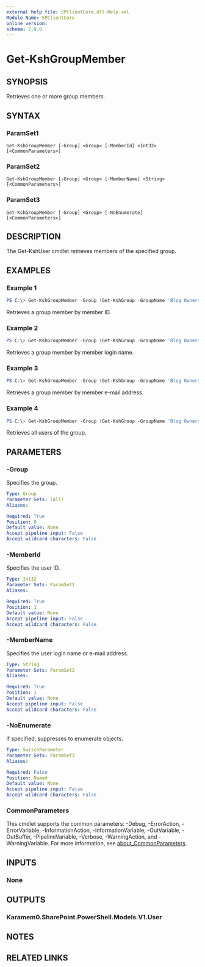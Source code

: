 ```yaml
---
external help file: SPClientCore.dll-Help.xml
Module Name: SPClientCore
online version:
schema: 2.0.0
---
```


# Get-KshGroupMember

## SYNOPSIS
Retrieves one or more group members.

## SYNTAX

### ParamSet1
```
Get-KshGroupMember [-Group] <Group> [-MemberId] <Int32> [<CommonParameters>]
```

### ParamSet2
```
Get-KshGroupMember [-Group] <Group> [-MemberName] <String> [<CommonParameters>]
```

### ParamSet3
```
Get-KshGroupMember [-Group] <Group> [-NoEnumerate] [<CommonParameters>]
```

## DESCRIPTION
The Get-KshUser cmdlet retrieves members of the specified group.

## EXAMPLES

### Example 1
```powershell
PS C:\> Get-KshGroupMember -Group (Get-KshGroup -GroupName 'Blog Owners') -MemberId 1
```

Retrieves a group member by member ID.

### Example 2
```powershell
PS C:\> Get-KshGroupMember -Group (Get-KshGroup -GroupName 'Blog Owners') -MemberName 'i:0#.f|membership|admin@example.onmicrosoft.com'
```

Retrieves a group member by member login name.

### Example 3
```powershell
PS C:\> Get-KshGroupMember -Group (Get-KshGroup -GroupName 'Blog Owners') -MemberName 'admin@example.onmicrosoft.com'
```

Retrieves a group member by member e-mail address.

### Example 4
```powershell
PS C:\> Get-KshGroupMember -Group (Get-KshGroup -GroupName 'Blog Owners')
```

Retrieves all users of the group.

## PARAMETERS

### -Group
Specifies the group.

```yaml
Type: Group
Parameter Sets: (All)
Aliases:

Required: True
Position: 0
Default value: None
Accept pipeline input: False
Accept wildcard characters: False
```

### -MemberId
Specifies the user ID.

```yaml
Type: Int32
Parameter Sets: ParamSet1
Aliases:

Required: True
Position: 1
Default value: None
Accept pipeline input: False
Accept wildcard characters: False
```

### -MemberName
Specifies the user login name or e-mail address.

```yaml
Type: String
Parameter Sets: ParamSet2
Aliases:

Required: True
Position: 1
Default value: None
Accept pipeline input: False
Accept wildcard characters: False
```

### -NoEnumerate
If specified, suppresses to enumerate objects.

```yaml
Type: SwitchParameter
Parameter Sets: ParamSet3
Aliases:

Required: False
Position: Named
Default value: None
Accept pipeline input: False
Accept wildcard characters: False
```

### CommonParameters
This cmdlet supports the common parameters: -Debug, -ErrorAction, -ErrorVariable, -InformationAction, -InformationVariable, -OutVariable, -OutBuffer, -PipelineVariable, -Verbose, -WarningAction, and -WarningVariable. For more information, see [about_CommonParameters](http://go.microsoft.com/fwlink/?LinkID=113216).

## INPUTS

### None

## OUTPUTS

### Karamem0.SharePoint.PowerShell.Models.V1.User

## NOTES

## RELATED LINKS
